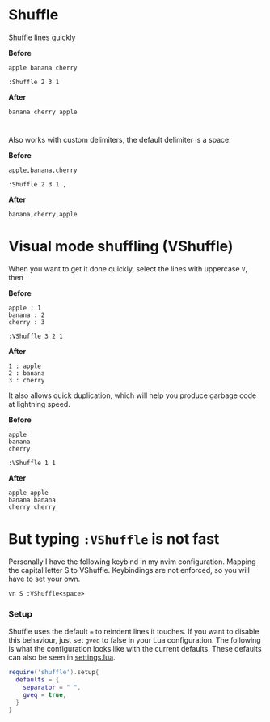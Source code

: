 # Shuffle

Shuffle lines quickly

**Before**
```
apple banana cherry
```

`:Shuffle 2 3 1`

**After**
```
banana cherry apple
```

#

Also works with custom delimiters, the default delimiter is a space.

**Before**
```
apple,banana,cherry
```

`:Shuffle 2 3 1 ,`

**After**
```
banana,cherry,apple
```

# Visual mode shuffling (VShuffle)

When you want to get it done quickly, select the lines with uppercase `V`, then

**Before**
```
apple : 1
banana : 2
cherry : 3
```

`:VShuffle 3 2 1`

**After**
```
1 : apple
2 : banana
3 : cherry
```

It also allows quick duplication, which will help you produce garbage code at
lightning speed.

**Before**
```
apple
banana
cherry
```

`:VShuffle 1 1`

**After**
```
apple apple
banana banana
cherry cherry
```

# But typing `:VShuffle` is not fast

Personally I have the following keybind in my nvim configuration. Mapping the
capital letter S to VShuffle. Keybindings are not enforced, so you will have to
set your own.

```vim
vn S :VShuffle<space>
```

### Setup

Shuffle uses the default `=` to reindent lines it touches.  If you want to
disable this behaviour, just set `gveq` to false in your Lua configuration.
The following is what the configuration looks like with the current defaults.
These defaults can also be seen in [settings.lua](lua/shuffle/settings.lua).

```lua
require('shuffle').setup{
  defaults = {
    separator = " ",
    gveq = true,
  }
}
```

#
